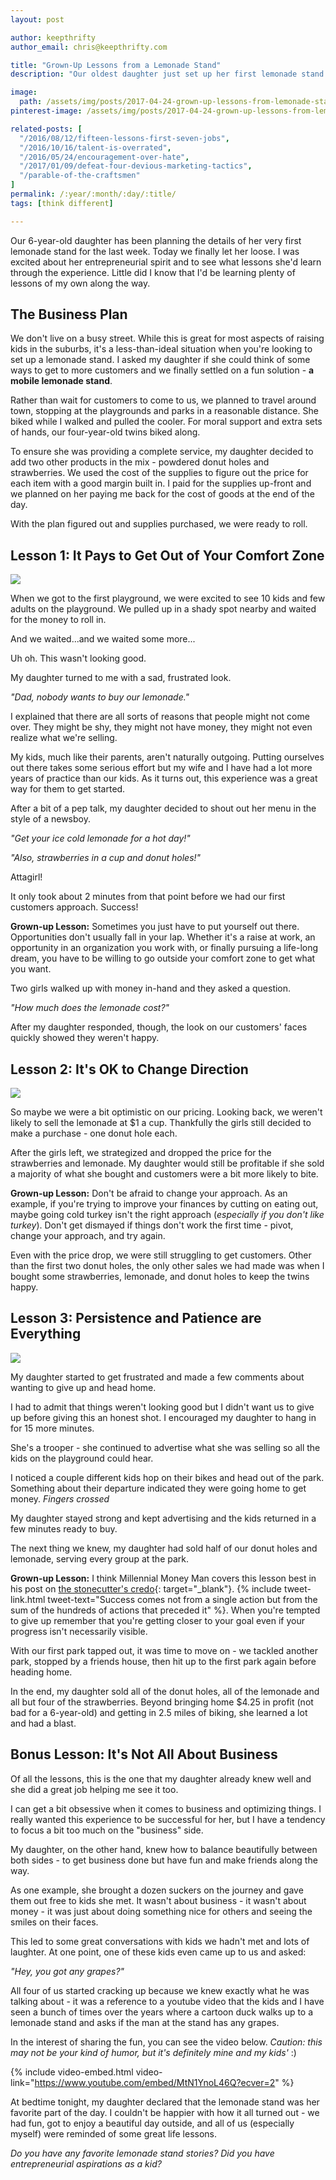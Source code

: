 ```yaml
---
layout: post

author: keepthrifty
author_email: chris@keepthrifty.com

title: "Grown-Up Lessons from a Lemonade Stand"
description: "Our oldest daughter just set up her first lemonade stand this weekend. I viewed it as a great way to teach her about business but I think I might have learned more from watching her than she did from me."

image:
  path: /assets/img/posts/2017-04-24-grown-up-lessons-from-lemonade-stand/lemonade-stand.jpg
pinterest-image: /assets/img/posts/2017-04-24-grown-up-lessons-from-lemonade-stand/lemonade-stand-pinterest

related-posts: [
  "/2016/08/12/fifteen-lessons-first-seven-jobs",
  "/2016/10/16/talent-is-overrated",
  "/2016/05/24/encouragement-over-hate",
  "/2017/01/09/defeat-four-devious-marketing-tactics",
  "/parable-of-the-craftsmen"
]
permalink: /:year/:month/:day/:title/
tags: [think different]

---
```


Our 6-year-old daughter has been planning the details of her very first lemonade stand for the last week. Today we finally let her loose. I was excited about her entrepreneurial spirit and to see what lessons she'd learn through the experience. Little did I know that I'd be learning plenty of lessons of my own along the way.

## The Business Plan

We don't live on a busy street. While this is great for most aspects of raising kids in the suburbs, it's a less-than-ideal situation when you're looking to set up a lemonade stand. I asked my daughter if she could think of some ways to get to more customers and we finally settled on a fun solution - __a mobile lemonade stand__.

Rather than wait for customers to come to us, we planned to travel around town, stopping at the playgrounds and parks in a reasonable distance. She biked while I walked and pulled the cooler. For moral support and extra sets of hands, our four-year-old twins biked along.

To ensure she was providing a complete service, my daughter decided to add two other products in the mix - powdered donut holes and strawberries. We used the cost of the supplies to figure out the price for each item with a good margin built in. I paid for the supplies up-front and we planned on her paying me back for the cost of goods at the end of the day.

With the plan figured out and supplies purchased, we were ready to roll.

## Lesson 1: It Pays to Get Out of Your Comfort Zone

![]({{site.url}}/assets/img/posts/2017-04-24-grown-up-lessons-from-lemonade-stand/newsboy.png)

When we got to the first playground, we were excited to see 10 kids and few adults on the playground. We pulled up in a shady spot nearby and waited for the money to roll in.

And we waited...and we waited some more...

Uh oh. This wasn't looking good.

My daughter turned to me with a sad, frustrated look.

_"Dad, nobody wants to buy our lemonade."_


I explained that there are all sorts of reasons that people might not come over. They might be shy, they might not have money, they might not even realize what we're selling.

My kids, much like their parents, aren't naturally outgoing. Putting ourselves out there takes some serious effort but my wife and I have had a lot more years of practice than our kids. As it turns out, this experience was a great way for them to get started.

After a bit of a pep talk, my daughter decided to shout out her menu in the style of a newsboy.

_"Get your ice cold lemonade for a hot day!"_

_"Also, strawberries in a cup and donut holes!"_

Attagirl!

It only took about 2 minutes from that point before we had our first customers approach. Success!

__Grown-up Lesson:__ Sometimes you just have to put yourself out there. Opportunities don't usually fall in your lap. Whether it's a raise at work, an opportunity in an organization you work with, or finally pursuing a life-long dream, you have to be willing to go outside your comfort zone to get what you want.

Two girls walked up with money in-hand and they asked a question.

_"How much does the lemonade cost?"_

After my daughter responded, though, the look on our customers' faces quickly showed they weren't happy.

## Lesson 2: It's OK to Change Direction

![]({{site.url}}/assets/img/posts/2017-04-24-grown-up-lessons-from-lemonade-stand/oops.png)

So maybe we were a bit optimistic on our pricing. Looking back, we weren't likely to sell the lemonade at $1 a cup. Thankfully the girls still decided to make a purchase - one donut hole each.

After the girls left, we strategized and dropped the price for the strawberries and lemonade. My daughter would still be profitable if she sold a majority of what she bought and customers were a bit more likely to bite.

__Grown-up Lesson:__ Don't be afraid to change your approach. As an example, if you're trying to improve your finances by cutting on eating out, maybe going cold turkey isn't the right approach (_especially if you don't like turkey_). Don't get dismayed if things don't work the first time - pivot, change your approach, and try again.

Even with the price drop, we were still struggling to get customers. Other than the first two donut holes, the only other sales we had made was when I bought some strawberries, lemonade, and donut holes to keep the twins happy.

## Lesson 3: Persistence and Patience are Everything

![]({{site.url}}/assets/img/posts/2017-04-24-grown-up-lessons-from-lemonade-stand/stonecutter.jpg)

My daughter started to get frustrated and made a few comments about wanting to give up and head home.

I had to admit that things weren't looking good but I didn't want us to give up before  giving this an honest shot. I encouraged my daughter to hang in for 15 more minutes.

She's a trooper - she continued to advertise what she was selling so all the kids on the playground could hear.

I noticed a couple different kids hop on their bikes and head out of the park. Something about their departure indicated they were going home to get money. _Fingers crossed_

My daughter stayed strong and kept advertising and the kids returned in a few minutes ready to buy.

The next thing we knew, my daughter had sold half of our donut holes and lemonade, serving every group at the park.

__Grown-up Lesson:__ I think Millennial Money Man covers this lesson best in his post on [the stonecutter's credo](https://millennialmoneyman.com/the-stonecutters-credo/){: target="_blank"}. {% include tweet-link.html tweet-text="Success comes not from a single action but from the sum of the hundreds of actions that preceded it" %}. When you're tempted to give up remember that you're getting closer to your goal even if your progress isn't necessarily visible.

With our first park tapped out, it was time to move on - we tackled another park, stopped by a friends house, then hit up to the first park again before heading home.

In the end, my daughter sold all of the donut holes, all of the lemonade and all but four of the strawberries. Beyond bringing home $4.25 in profit (not bad for a 6-year-old) and getting in 2.5 miles of biking, she learned a lot and had a blast.

## Bonus Lesson: It's Not All About Business

Of all the lessons, this is the one that my daughter already knew well and she did a great job helping me see it too.

I can get a bit obsessive when it comes to business and optimizing things. I really wanted this experience to be successful for her, but I have a tendency to focus a bit too much on the "business" side.

My daughter, on the other hand, knew how to balance beautifully between both sides - to get business done but have fun and make friends along the way.

As one example, she brought a dozen suckers on the journey and gave them out free to kids she met. It wasn't about business - it wasn't about money - it was just about doing something nice for others and seeing the smiles on their faces.

This led to some great conversations with kids we hadn't met and lots of laughter. At one point, one of these kids even came up to us and asked:

_"Hey, you got any grapes?"_

All four of us started cracking up because we knew exactly what he was talking about - it was a reference to a youtube video that the kids and I have seen a bunch of times over the years where a cartoon duck walks up to a lemonade stand and asks if the man at the stand has any grapes.

In the interest of sharing the fun, you can see the video below. _Caution: this may not be your kind of humor, but it's definitely mine and my kids'_ :)

{% include video-embed.html video-link="https://www.youtube.com/embed/MtN1YnoL46Q?ecver=2" %}

At bedtime tonight, my daughter declared that the lemonade stand was her favorite part of the day. I couldn't be happier with how it all turned out - we had fun, got to enjoy a beautiful day outside, and all of us (especially myself) were reminded of some great life lessons.



_Do you have any favorite lemonade stand stories? Did you have entrepreneurial aspirations as a kid?_
